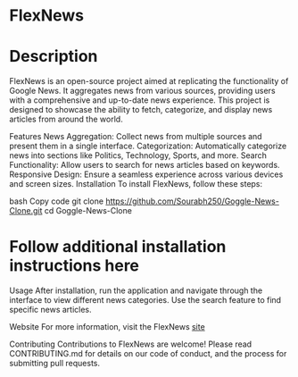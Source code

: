 # FlexNews
# Description
FlexNews is an open-source project aimed at replicating the functionality of Google News. It aggregates news from various sources, providing users with a comprehensive and up-to-date news experience. This project is designed to showcase the ability to fetch, categorize, and display news articles from around the world.

Features
News Aggregation: Collect news from multiple sources and present them in a single interface.
Categorization: Automatically categorize news into sections like Politics, Technology, Sports, and more.
Search Functionality: Allow users to search for news articles based on keywords.
Responsive Design: Ensure a seamless experience across various devices and screen sizes.
Installation
To install FlexNews, follow these steps:

bash
Copy code
git clone https://github.com/Sourabh250/Goggle-News-Clone.git
cd Goggle-News-Clone
# Follow additional installation instructions here
Usage
After installation, run the application and navigate through the interface to view different news categories. Use the search feature to find specific news articles.

Website
For more information, visit the FlexNews [site](https://flex-news.netlify.app/)

Contributing
Contributions to FlexNews are welcome! Please read CONTRIBUTING.md for details on our code of conduct, and the process for submitting pull requests.
